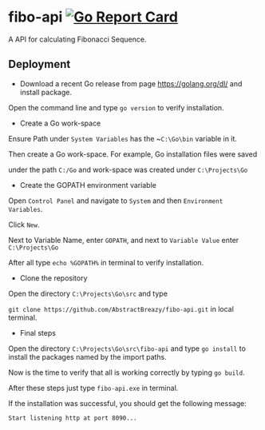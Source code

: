# fibo-api [![Go Report Card](https://goreportcard.com/badge/github.com/AbstractBreazy/fibo-api)](https://goreportcard.com/report/github.com/AbstractBreazy/fibo-api)


A API for calculating Fibonacci Sequence.

## Deployment

*  Download a recent Go release from page https://golang.org/dl/ and install package.

Open the command line and type `go version` to verify installation.

* Create a Go work-space

Ensure Path under `System Variables` has the ~`C:\Go\bin` variable in it.

Then create a Go work-space. For example, Go installation files were saved

under the path `C:/Go` and work-space was created under `C:\Projects\Go`

* Create the GOPATH environment variable

Open `Control Panel` and navigate to `System` and then `Environment Variables`.

Click `New`.
 
Next to Variable Name, enter `GOPATH`, and next to `Variable Value` enter `C:\Projects\Go` 

After all type `echo %GOPATH%` in terminal to verify installation.

* Clone the repository  

Open the directory `C:\Projects\Go\src` and type 

`git clone https://github.com/AbstractBreazy/fibo-api.git` in local terminal.

* Final steps 

Open the directory `C:\Projects\Go\src\fibo-api` and type `go install` to install the packages named by the import paths.

Now is the time to verify that all is working correctly by typing `go build`.

After these steps just type `fibo-api.exe` in terminal.

If the installation was successful, you should get the following message:

`Start listening http at port 8090...`

        




